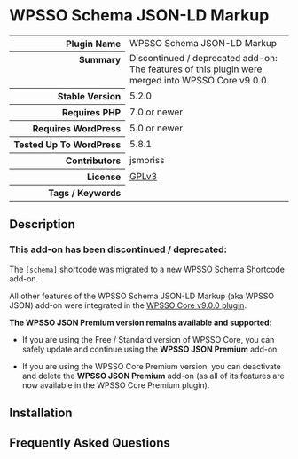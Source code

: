 <h1>WPSSO Schema JSON-LD Markup</h1>

<table>
<tr><th align="right" valign="top" nowrap>Plugin Name</th><td>WPSSO Schema JSON-LD Markup</td></tr>
<tr><th align="right" valign="top" nowrap>Summary</th><td>Discontinued / deprecated add-on: The features of this plugin were merged into WPSSO Core v9.0.0.</td></tr>
<tr><th align="right" valign="top" nowrap>Stable Version</th><td>5.2.0</td></tr>
<tr><th align="right" valign="top" nowrap>Requires PHP</th><td>7.0 or newer</td></tr>
<tr><th align="right" valign="top" nowrap>Requires WordPress</th><td>5.0 or newer</td></tr>
<tr><th align="right" valign="top" nowrap>Tested Up To WordPress</th><td>5.8.1</td></tr>
<tr><th align="right" valign="top" nowrap>Contributors</th><td>jsmoriss</td></tr>
<tr><th align="right" valign="top" nowrap>License</th><td><a href="https://www.gnu.org/licenses/gpl.txt">GPLv3</a></td></tr>
<tr><th align="right" valign="top" nowrap>Tags / Keywords</th><td></td></tr>
</table>

<h2>Description</h2>

<!-- about -->

<h3 class="top">This add-on has been discontinued / deprecated:</h3>

<p>The <code>&#91;schema&#93;</code> shortcode was migrated to a new WPSSO Schema Shortcode add-on.</p>

<p>All other features of the WPSSO Schema JSON-LD Markup (aka WPSSO JSON) add-on were integrated in the <a href="https://wpsso.com/extend/plugins/wpsso/?section=changelog">WPSSO Core v9.0.0 plugin</a>.</p>

<p><strong>The WPSSO JSON Premium version remains available and supported:</strong></p>

<ul>
<li><p>If you are using the Free / Standard version of WPSSO Core, you can safely update and continue using the <strong>WPSSO JSON Premium</strong> add-on.</p></li>
<li><p>If you are using the WPSSO Core Premium version, you can deactivate and delete the <strong>WPSSO JSON Premium</strong> add-on (as all of its features are now available in the WPSSO Core Premium plugin).</p></li>
</ul>

<!-- /about -->


<h2>Installation</h2>




<h2>Frequently Asked Questions</h2>




